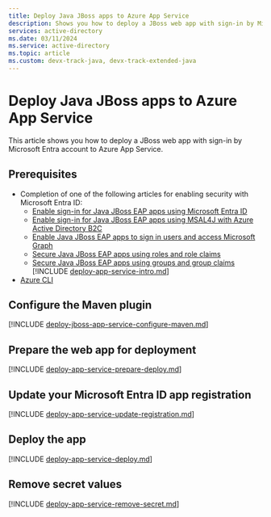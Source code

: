 ```yaml
---
title: Deploy Java JBoss apps to Azure App Service
description: Shows you how to deploy a JBoss web app with sign-in by Microsoft Entra account to Azure App Service.
services: active-directory
ms.date: 03/11/2024
ms.service: active-directory
ms.topic: article
ms.custom: devx-track-java, devx-track-extended-java
---
```


# Deploy Java JBoss apps to Azure App Service

This article shows you how to deploy a JBoss web app with sign-in by Microsoft Entra account to Azure App Service.

## Prerequisites

- Completion of one of the following articles for enabling security with Microsoft Entra ID:
  - [Enable sign-in for Java JBoss EAP apps using Microsoft Entra ID](enable-java-jboss-eap-webapp-authentication-entra-id.md)
  - [Enable sign-in for Java JBoss EAP apps using MSAL4J with Azure Active Directory B2C](enable-java-jboss-eap-webapp-authentication-azure-ad-b2c.md)
  - [Enable Java JBoss EAP apps to sign in users and access Microsoft Graph](enable-java-jboss-eap-webapp-authorization-entra-id.md)
  - [Secure Java JBoss EAP apps using roles and role claims](enable-java-jboss-eap-webapp-authorization-role-entra-id.md)
  - [Secure Java JBoss EAP apps using groups and group claims](enable-java-jboss-eap-webapp-authorization-group-entra-id.md)
[!INCLUDE [deploy-app-service-intro.md](includes/deploy-app-service-intro.md)]
- [Azure CLI](/cli/azure/install-azure-cli)

## Configure the Maven plugin

[!INCLUDE [deploy-jboss-app-service-configure-maven.md](includes/deploy-jboss-app-service-configure-maven.md)]

## Prepare the web app for deployment

[!INCLUDE [deploy-app-service-prepare-deploy.md](includes/deploy-app-service-prepare-deploy.md)]

## Update your Microsoft Entra ID app registration

[!INCLUDE [deploy-app-service-update-registration.md](includes/deploy-app-service-update-registration.md)]

## Deploy the app

[!INCLUDE [deploy-app-service-deploy.md](includes/deploy-app-service-deploy.md)]

## Remove secret values

[!INCLUDE [deploy-app-service-remove-secret.md](includes/deploy-app-service-remove-secret.md)]
